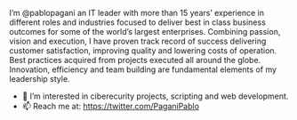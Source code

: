 I’m @pablopagani an IT leader with more than 15 years’ experience in different roles and industries focused to deliver best in class business outcomes for some of the world’s largest enterprises.
Combining passion, vision and execution, I have proven track record of success delivering customer satisfaction, improving quality and lowering costs of operation. 
Best practices acquired from projects executed all around the globe. Innovation, efficiency and team building are fundamental elements of my leadership style.

- 👀 I’m interested in ciberecurity projects, scripting and web development.
- 📫 Reach me at: https://twitter.com/PaganiPablo
